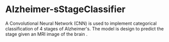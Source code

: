 # Alzheimer-sStageClassifier
A Convolutional Neural Network (CNN) is used to implement categorical classification of 4 stages of Alzheimer's. The model is design to predict the stage given an MRI image of the brain .
